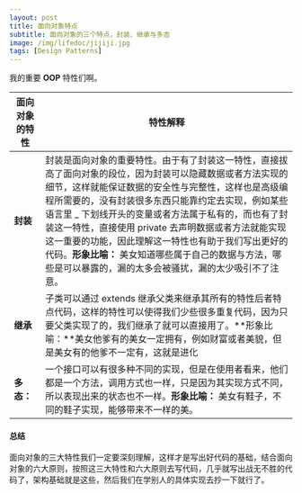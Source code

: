 ```yaml
---
layout: post
title: 面向对象特点
subtitle: 面向对象的三个特点，封装、继承与多态
image: /img/lifedoc/jijiji.jpg
tags: [Design Patterns]
---
```


我的重要 **OOP** 特性们啊。

| 面向对象的特性 | 特性解释 |
|---|---|
| **封装** | 封装是面向对象的重要特性。由于有了封装这一特性，直接拔高了面向对象的段位，因为封装可以隐藏数据或者方法实现的细节，这样就能保证数据的安全性与完整性，这样也是高级编程所需要的，没有封装很多东西只能靠约定去实现，例如某些语言里 _ 下划线开头的变量或者方法属于私有的，而也有了封装这一特性，直接使用 private 去声明数据或者方法就能实现这一重要的功能，因此理解这一特性也有助于我们写出更好的代码。**形象比喻：** 美女知道哪些属于自己的数据与方法，哪些是可以暴露的，漏的太多会被骚扰，漏的太少吸引不了注意。 |
| **继承** | 子类可以通过 extends 继承父类来继承其所有的特性后者特点代码，这样的特性可以使得我们少些很多重复代码，因为只要父类实现了的，我们继承了就可以直接用了。**形象比喻：**美女他爹有的美女一定拥有，例如财富或者美貌，但是美女有的他爹不一定有，这就是进化 |
| **多态：** | 一个接口可以有很多种不同的实现，但是在使用者看来，他们都是一个方法，调用方式也一样，只是因为其实现方式不同，所以表现出来的状态也不一样。**形象比喻：** 美女有鞋子，不同的鞋子实现，能够带来不一样的美。|

#### 总结

面向对象的三大特性我们一定要深刻理解，这样才是写出好代码的基础，结合面向对象的六大原则，按照这三大特性和六大原则去写代码，几乎就写出战无不胜的代码了，架构基础就是这些，然后我们在学别人的具体实现去抄一下就行了。
